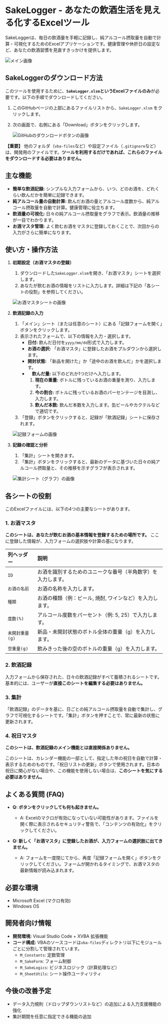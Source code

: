 # SakeLogger - あなたの飲酒生活を見える化するExcelツール

SakeLoggerは、毎日の飲酒量を手軽に記録し、純アルコール摂取量を自動で計算・可視化するためのExcelアプリケーションです。健康管理や休肝日の設定など、あなたの飲酒習慣を見直すきっかけを提供します。

![メイン画像](https://github.com/user-attachments/assets/d29a0611-6e74-47c6-9f24-bb60ab0d544c)

## SakeLoggerのダウンロード方法

このツールを使用するために、**`SakeLogger.xlsm`というExcelファイルのみ**が必要です。以下の手順でダウンロードしてください。

1.  このGitHubページの上部にあるファイルリストから、`SakeLogger.xlsm` をクリックします。
2.  次の画面で、右側にある「Download」ボタンをクリックします。

    ![GitHubのダウンロードボタンの画像](https://github.com/user-attachments/assets/b5db95f6-ffd9-4e6a-a133-c595c9c853d2)

**【重要】**
他のフォルダ（`vba-files`など）や設定ファイル（`.gitignore`など）は、開発用のファイルです。**ツールを利用するだけであれば、これらのファイルをダウンロードする必要はありません。**

## 主な機能

*   **簡単な飲酒記録:** シンプルな入力フォームから、いつ、どのお酒を、どれくらい飲んだかを簡単に記録できます。
*   **純アルコール量の自動計算:** 飲んだお酒の量とアルコール度数から、純アルコール摂取量を自動で計算。健康管理に役立ちます。
*   **飲酒量の可視化:** 日々の純アルコール摂取量をグラフで表示。飲酒量の推移が一目でわかります。
*   **お酒マスタ管理:** よく飲むお酒をマスタに登録しておくことで、次回からの入力がさらに簡単になります。

## 使い方・操作方法

1.  **初期設定（お酒マスタの登録）**
    1.  ダウンロードした`SakeLogger.xlsm`を開き、「お酒マスタ」シートを選択します。
    2.  あなたが飲むお酒の情報をリストに入力します。詳細は下記の「各シートの役割」を参照してください。

    ![お酒マスタシートの画像](https://github.com/user-attachments/assets/6eb8e61b-095f-4774-87c4-5666ecee6efe)

2.  **飲酒記録の入力**
    1.  「メイン」シート（または任意のシート）にある「記録フォームを開く」ボタンをクリックします。
    2.  表示されたフォームで、以下の情報を入力・選択します。
        *   **日付:** 飲んだ日付を`yyyy/mm/dd`形式で入力します。
        *   **お酒の選択:** 「お酒マスタ」に登録したお酒をプルダウンから選択します。
        *   **開封状態:** 「新品を開けた」か「途中のお酒を飲んだ」かを選択します。
        * 　**飲んだ量:** 以下のどれか1つだけへ入力します。
            1.   **現在の重量:** ボトルに残っているお酒の重量を測り、入力します。
            2.   **今の割合:** ボトルに残っているお酒のパーセンテージを目測し、入力します。
            3.   **飲んだ本数:** 飲んだ本数を入力します。缶ビールやカクテルなどで適切です。
    4.  「登録」ボタンをクリックすると、記録が「飲酒記録」シートに保存されます。

    ![記録フォームの画像](https://github.com/user-attachments/assets/0d8f35d4-8612-4f70-8c02-006d4c6f880d)

3.  **記録の確認と分析**
    1.  「集計」シートを開きます。
    2.  「集計」ボタンをクリックすると、最新のデータに基づいた日々の純アルコール摂取量と、その推移を示すグラフが表示されます。

    ![集計シート（グラフ）の画像](https://github.com/user-attachments/assets/b48ce49a-2859-4ab8-b843-3c4d72e58ef4)

## 各シートの役割

このExcelファイルには、以下の4つの主要なシートがあります。

### 1. お酒マスタ

**このシートは、あなたが飲むお酒の基本情報を登録するための場所です。** ここに登録した情報が、入力フォームの選択肢や計算の基になります。

| 列ヘッダー | 説明 |
| :--- | :--- |
| `ID` | お酒を識別するためのユニークな番号（半角数字）を入力します。 |
| `お酒の名前` | お酒の名称を入力します。 |
| `種類` | お酒の種類（例：ビール, 焼酎, ワインなど）を入力します。 |
| `度数(%)` | アルコール度数をパーセント（例: 5, 25）で入力します。 |
| `未開封重量(g)` | 新品・未開封状態のボトル全体の重量（g）を入力します。 |
| `空重量(g)` | 飲みきった後の空のボトルの重量（g）を入力します。 |

### 2. 飲酒記録

入力フォームから保存された、日々の飲酒記録がすべて蓄積されるシートです。基本的には、ユーザーが**直接このシートを編集する必要はありません。**

### 3. 集計

「飲酒記録」のデータを基に、日ごとの純アルコール摂取量を自動で集計し、グラフで可視化するシートです。「集計」ボタンを押すことで、常に最新の状態に更新されます。

### 4. 祝日マスタ

**このシートは、飲酒記録のメイン機能とは直接関係ありません。**

このシートは、カレンダー機能の一部として、指定した年の祝日を自動で計算・表示するためのものです。「祝日リストの更新」ボタンで使用されます。日本の祝日に関心がない場合や、この機能を使用しない場合は、**このシートを気にする必要はありません。**

## よくある質問 (FAQ)

*   **Q: ボタンをクリックしても何も起きません。**
    *   A: Excelのマクロが有効になっていない可能性があります。ファイルを開く際に表示されるセキュリティ警告で、「コンテンツの有効化」をクリックしてください。

*   **Q: 新しく「お酒マスタ」に登録したお酒が、入力フォームの選択肢に出てきません。**
    *   A: フォームを一度閉じてから、再度「記録フォームを開く」ボタンをクリックしてください。フォームが開かれるタイミングで、お酒マスタの最新情報が読み込まれます。

## 必要な環境

*   Microsoft Excel (マクロ有効)
*   Windows OS

## 開発者向け情報

*   **開発環境:** Visual Studio Code + XVBA 拡張機能
*   **コード構成:** VBAのソースコードは`vba-files`ディレクトリ以下にモジュールごとに分割して管理されています。
    *   `M_Constants`: 定数管理
    *   `M_SakeForm`: フォーム制御
    *   `M_SakeLogics`: ビジネスロジック（計算処理など）
    *   `M_SheetUtils`: シート操作ユーティリティ

## 今後の改善予定

*   データ入力規則（ドロップダウンリストなど）の追加による入力支援機能の強化
*   集計期間を任意に指定できる機能の追加
